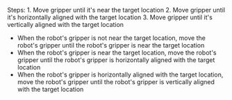 

Steps:  1. Move gripper until it's near the target location  2. Move gripper until it's horizontally aligned with the target location  3. Move gripper until it's vertically aligned with the target location
- When the robot's gripper is not near the target location, move the robot's gripper until the robot's gripper is near the target location
- When the robot's gripper is near the target location, move the robot's gripper until the robot's gripper is horizontally aligned with the target location
- When the robot's gripper is horizontally aligned with the target location, move the robot's gripper until the robot's gripper is vertically aligned with the target location